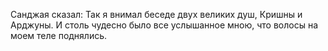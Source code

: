 Санджая сказал: Так я внимал беседе двух великих душ, Кришны и Арджуны. И столь чудесно было все услышанное мною, что волосы на моем теле поднялись.
